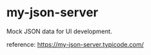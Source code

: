 # my-json-server
Mock JSON data for UI development.

reference: https://my-json-server.typicode.com/
